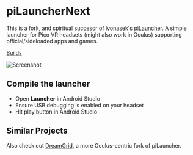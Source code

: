 # piLauncherNext
This is a fork, and spiritual succesor of [lvonasek's piLauncher](https://github.com/lvonasek/QuestPiLauncher). A simple launcher for Pico VR headsets (might also work in Oculus) supporting official/sideloaded apps and games.

[Builds](https://github.com/Veticia/binaries/tree/main/releases)

![Screenshot](https://github.com/Veticia/PiLauncherNext/blob/main/SCREENSHOT.png?raw=true)

## Compile the launcher
* Open **Launcher** in Android Studio
* Ensure USB debugging is enabled on your headset
* Hit play button in Android Studio

## Similar Projects
Also check out [DreamGrid](https://github.com/basti564/DreamGrid), a more Oculus-centric fork of piLauncher.
